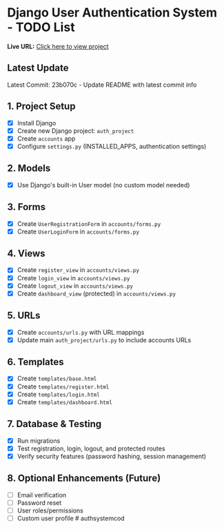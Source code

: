 # Django User Authentication System - TODO List  

**Live URL:** [Click here to view project](https://3hxsbfsl-8000.inc1.devtunnels.ms/)

## Latest Update

Latest Commit: 23b070c - Update README with latest commit info

## 1. Project Setup
- [x] Install Django
- [x] Create new Django project: `auth_project`
- [x] Create `accounts` app
- [x] Configure `settings.py` (INSTALLED_APPS, authentication settings)

## 2. Models
- [x] Use Django's built-in User model (no custom model needed)

## 3. Forms
- [x] Create `UserRegistrationForm` in `accounts/forms.py`
- [x] Create `UserLoginForm` in `accounts/forms.py`

## 4. Views
- [x] Create `register_view` in `accounts/views.py`
- [x] Create `login_view` in `accounts/views.py`
- [x] Create `logout_view` in `accounts/views.py`
- [x] Create `dashboard_view` (protected) in `accounts/views.py`

## 5. URLs
- [x] Create `accounts/urls.py` with URL mappings
- [x] Update main `auth_project/urls.py` to include accounts URLs

## 6. Templates
- [x] Create `templates/base.html`
- [x] Create `templates/register.html`
- [x] Create `templates/login.html`
- [x] Create `templates/dashboard.html`

## 7. Database & Testing
- [x] Run migrations
- [x] Test registration, login, logout, and protected routes
- [x] Verify security features (password hashing, session management)

## 8. Optional Enhancements (Future)
- [ ] Email verification
- [ ] Password reset
- [ ] User roles/permissions
- [ ] Custom user profile
#   a u t h s y s t e m c o d 
 
 